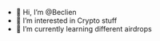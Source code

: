 - 👋 Hi, I’m @Beclien
- 👀 I’m interested in Crypto stuff
- 🌱 I’m currently learning different airdrops


<!---
Beclien/Beclien is a ✨ special ✨ repository because its `README.md` (this file) appears on your GitHub profile.
You can click the Preview link to take a look at your changes.
--->
